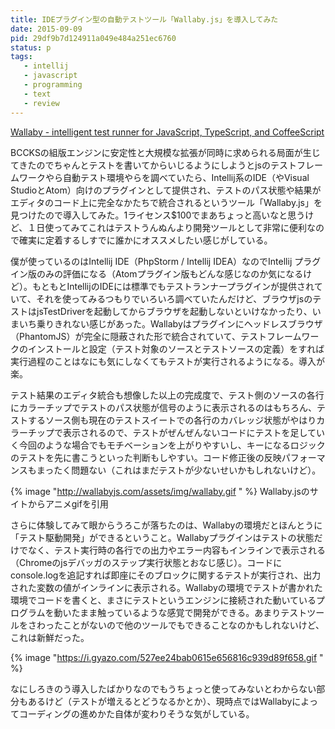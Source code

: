 ```yaml
---
title: IDEプラグイン型の自動テストツール「Wallaby.js」を導入してみた
date: 2015-09-09
pid: 29df9b7d124911a049e484a251ec6760
status: p
tags:
   - intellij
   - javascript
   - programming
   - text
   - review
---
```


[Wallaby - intelligent test runner for JavaScript, TypeScript, and CoffeeScript][1]

BCCKSの組版エンジンに安定性と大規模な拡張が同時に求められる局面が生じてきたのでちゃんとテストを書いてからいじるようにしようとjsのテストフレームワークやら自動テスト環境やらを調べていたら、Intellij系のIDE（やVisual StudioとAtom）向けのプラグインとして提供され、テストのパス状態や結果がエディタのコード上に完全なかたちで統合されるというツール「Wallaby.js」を見つけたので導入してみた。1ライセンス$100でまあちょっと高いなと思うけど、１日使ってみてこれはテストうんぬんより開発ツールとして非常に便利なので確実に定着するしすでに誰かにオススメしたい感じがしている。

僕が使っているのはIntellij IDE（PhpStorm / Intellij IDEA）なのでIntellij プラグイン版のみの評価になる（Atomプラグイン版もどんな感じなのか気になるけど）。もともとIntellijのIDEには標準でもテストランナープラグインが提供されていて、それを使ってみるつもりでいろいろ調べていたんだけど、ブラウザjsのテストはjsTestDriverを起動してからブラウザを起動しないといけなかったり、いまいち乗りきれない感じがあった。Wallabyはプラグインにヘッドレスブラウザ（PhantomJS）が完全に隠蔽された形で統合されていて、テストフレームワークのインストールと設定（テスト対象のソースとテストソースの定義）をすれば実行過程のことはなにも気にしなくてもテストが実行されるようになる。導入が楽。

テスト結果のエディタ統合も想像した以上の完成度で、テスト側のソースの各行にカラーチップでテストのパス状態が信号のように表示されるのはもちろん、テストするソース側も現在のテストスイートでの各行のカバレッジ状態がやはりカラーチップで表示されるので、テストがぜんぜんないコードにテストを足していく今回のような場合でもモチベーションを上がりやすいし、キーになるロジックのテストを先に書こうといった判断もしやすい。コード修正後の反映パフォーマンスもまったく問題ない（これはまだテストが少ないせいかもしれないけど）。

{% image "http://wallabyjs.com/assets/img/wallaby.gif " %}
Wallaby.jsのサイトからアニメgifを引用

さらに体験してみて眼からうろこが落ちたのは、Wallabyの環境だとほんとうに「テスト駆動開発」ができるということ。Wallabyプラグインはテストの状態だけでなく、テスト実行時の各行での出力やエラー内容もインラインで表示される（Chromeのjsデバッガのステップ実行状態とおなじ感じ）。コードにconsole.logを追記すれば即座にそのブロックに関するテストが実行され、出力された変数の値がインラインに表示される。Wallabyの環境でテストが書かれた環境でコードを書くと、まさにテストというエンジンに接続された動いているプログラムを動いたまま触っているような感覚で開発ができる。あまりテストツールをさわったことがないので他のツールでもできることなのかもしれないけど、これは新鮮だった。

{% image "https://i.gyazo.com/527ee24bab0615e656816c939d89f658.gif " %}

なにしろきのう導入したばかりなのでもうちょっと使ってみないとわからない部分もあるけど（テストが増えるとどうなるかとか）、現時点ではWallabyによってコーディングの進めかた自体が変わりそうな気がしている。

[1]:	http://wallabyjs.com/
